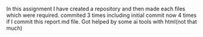 In this assignment I have created a repository and then made each files which were required.
commited 3 times including initial commit now 4 times if I commit this report.md file.
Got helped by some ai tools with html(not that much)
